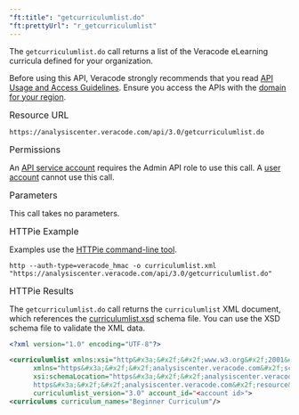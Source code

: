 ```yaml
---
"ft:title": "getcurriculumlist.do"
"ft:prettyUrl": "r_getcurriculumlist"
---
```

The `getcurriculumlist.do` call returns a list of the Veracode eLearning curricula defined for your organization.

Before using this API, Veracode strongly recommends that you read [API Usage and Access Guidelines](https://docs.veracode.com/r/c_API_usage_guidelines). Ensure you access the APIs with the [domain for your region](https://docs.veracode.com/r/Region_Domains_for_Veracode_APIs).

<p><span style="font-size: medium;">Resource URL</span></p>

`https://analysiscenter.veracode.com/api/3.0/getcurriculumlist.do`

<p><span style="font-size: medium;">Permissions</span></p>

An [API service account](https://docs.veracode.com/r/c_about_veracode_accounts) requires the Admin API role to use this call. A [user account](https://docs.veracode.com/r/c_role_permissions) cannot use this call.

<p><span style="font-size: medium;">Parameters</span></p>

This call takes no parameters.

<p><span style="font-size: medium;">HTTPie Example</span></p>

Examples use the [HTTPie command-line tool](https://docs.veracode.com/r/c_httpie_tool).

```shell
http --auth-type=veracode_hmac -o curriculumlist.xml "https://analysiscenter.veracode.com/api/3.0/getcurriculumlist.do"
```

<p><span style="font-size: medium;">HTTPie Results</span></p>

The `getcurriculumlist.do` call returns the `curriculumlist` XML document, which references the [curriculumlist.xsd](https://analysiscenter.veracode.com/resource/3.0/curriculumlist.xsd) schema file. You can use the XSD schema file to validate the XML data.

```xml
<?xml version="1.0" encoding="UTF-8"?>

<curriculumlist xmlns:xsi="http&#x3a;&#x2f;&#x2f;www.w3.org&#x2f;2001&#x2f;XMLSchema-instance" 
      xmlns="https&#x3a;&#x2f;&#x2f;analysiscenter.veracode.com&#x2f;schema&#x2f;curriculumlist&#x2f;3.0" 
      xsi:schemaLocation="https&#x3a;&#x2f;&#x2f;analysiscenter.veracode.com&#x2f;schema&#x2f;curriculumlist&#x2f;3.0 
      https&#x3a;&#x2f;&#x2f;analysiscenter.veracode.com&#x2f;resource&#x2f;3.0&#x2f;curriculumlist.xsd" 
      curriculumlist_version="3.0" account_id="<account id>">
<curriculums curriculum_names="Beginner Curriculum"/>
```


